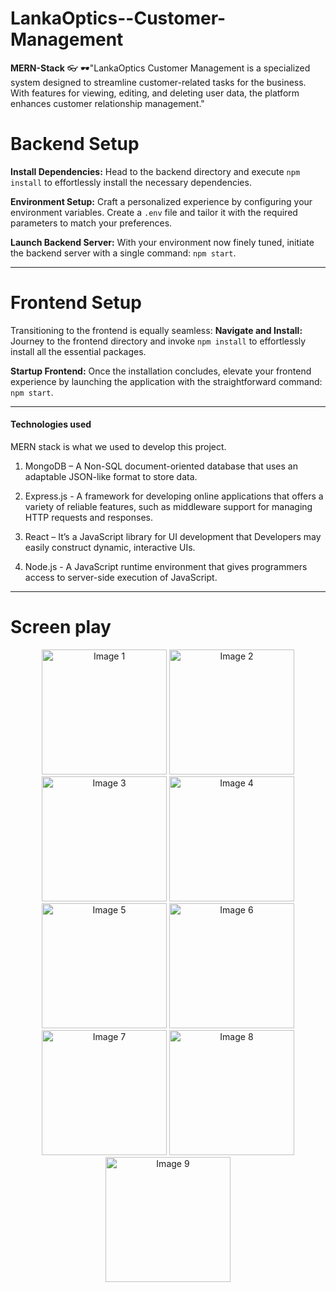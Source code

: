 # LankaOptics--Customer-Management
**MERN-Stack**
👓 🕶"LankaOptics Customer Management is a specialized system designed to streamline customer-related tasks for the business. With features for viewing, editing, and deleting user data, the platform enhances customer relationship management."
# Backend Setup

**Install Dependencies:** Head to the backend directory and execute `npm install` to effortlessly install the necessary dependencies.

**Environment Setup:** Craft a personalized experience by configuring your environment variables. Create a `.env` file and tailor it with the required parameters to match your preferences.

**Launch Backend Server:** With your environment now finely tuned, initiate the backend server with a single command: `npm start`.

---

# Frontend Setup

Transitioning to the frontend is equally seamless:
**Navigate and Install:** Journey to the frontend directory and invoke `npm install` to effortlessly install all the essential packages.

**Startup Frontend:** Once the installation concludes, elevate your frontend experience by launching the application with the straightforward command: `npm start`.

---
#### Technologies used 

MERN stack is what we used to develop this project. 

1. MongoDB – A Non-SQL document-oriented database that uses an adaptable JSON-like format to store data.

2. Express.js - A framework for developing online applications that offers a variety of reliable features, such as middleware support for managing HTTP requests and responses.

3. React – It’s a JavaScript library for UI development that Developers may easily construct dynamic, interactive UIs.

4. Node.js - A JavaScript runtime environment that gives programmers access to server-side execution of JavaScript.

---

# Screen play
<p align="center">
  <img src="https://github.com/tharulan/LankaOptics--Customer-Management/assets/110823023/f838a1a1-f8bc-4180-9c85-bcdee38c80c0" alt="Image 1" width="200"/>
  <img src="https://github.com/tharulan/LankaOptics--Customer-Management/assets/110823023/9fbc2c7b-6307-42bb-a89f-269b489a59fc" alt="Image 2" width="200"/>
  <img src="https://github.com/tharulan/LankaOptics--Customer-Management/assets/110823023/fc0aa2d2-fdd8-44eb-8b25-9d95d22e9a13" alt="Image 3" width="200"/>
  <img src="https://github.com/tharulan/LankaOptics--Customer-Management/assets/110823023/4101bd25-9c8a-49a1-adf2-b12f0da4c07c" alt="Image 4" width="200"/>
  <img src="https://github.com/tharulan/LankaOptics--Customer-Management/assets/110823023/115af8f6-df32-4ec4-9828-d001ee6544b0" alt="Image 5" width="200"/>
  <img src="https://github.com/tharulan/LankaOptics--Customer-Management/assets/110823023/70e5a85c-ef04-4b8e-8473-d21d94923fd4" alt="Image 6" width="200"/>
  <img src="https://github.com/tharulan/LankaOptics--Customer-Management/assets/110823023/28d3fa61-8896-409c-98f2-768193d185f6" alt="Image 7" width="200"/>
  <img src="https://github.com/tharulan/LankaOptics--Customer-Management/assets/110823023/b8983fa8-6989-486e-b3a7-a745f27c3c8c" alt="Image 8" width="200"/>
  <img src="https://github.com/tharulan/LankaOptics--Customer-Management/assets/110823023/43817ecb-82dd-44ac-9f04-b41b68a3a969" alt="Image 9" width="200"/>
</p>


